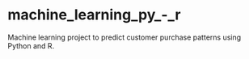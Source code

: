 # machine_learning_py_-_r
Machine learning project to predict customer purchase patterns using Python and R.
